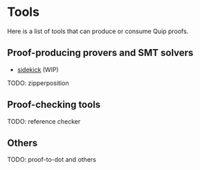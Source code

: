 # Tools

Here is a list of tools that can produce or consume Quip proofs.


## Proof-producing provers and SMT solvers

- [sidekick](https://github.com/c-cube/sidekick) (WIP)

TODO: zipperposition

## Proof-checking tools

TODO: reference checker

## Others

TODO: proof-to-dot and others
